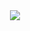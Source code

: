 <div align="center">
  <!-- <img src="https://github-readme-stats.vercel.app/api?username=alexlopex03&show_icons=true&theme=great-gatsby&hide_border=true&border_radius=20&hide=prs,issues&count_private=true" /> -->
  <img src="https://github-readme-stats.vercel.app/api/top-langs/?username=alexlopex03&layout=compact&theme=great-gatsby&hide_border=true&border_radius=20&langs_count=8&hide=html,css,jupyter%20notebook" />
</div>

<!-- 
  Portfolio

  Tech stack
  Proyectos destacados
  Otros proyectos

  Trophies
-->
